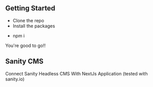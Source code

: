 
## Getting Started

* Clone the repo
* Install the packages 
- npm i 

You're good to go!!

## Sanity CMS
Connect Sanity Headless CMS With NextJs Application (tested with sanity.io)
